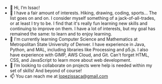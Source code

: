 - 👋 Hi, I’m Issac!
- 👀 I have a fair amount of interests. Hiking, drawing, coding, sports... The list goes on and on. I consider myself something of a jack-of-all-trades, or at least I   try to be. I find that it's really fun learning new skills and continuing to improve on them. I have a lot of interests, but my goal has remained the same: to         learn and to enjoy learning.
- 🌱 I'm currently learning Computer Science and Mathematics at Metropolitan State University of Denver. I have experience in Java, Python, and MAL, including           libraries like Processing and p5.js. I also have experience with GIMP, AWS Cloud, and Git. Can't forget HTML, CSS, and JavaScript to learn more about web               development.
- 💞️ I’m looking to collaborate on projects were help is needed within my set of skills! And beyond of course!
- 📫 You can reach me at lopezissaca@gmail.com

<!---
2sook5/2sook5 is a ✨ special ✨ repository because its `README.md` (this file) appears on your GitHub profile.
You can click the Preview link to take a look at your changes.
--->

